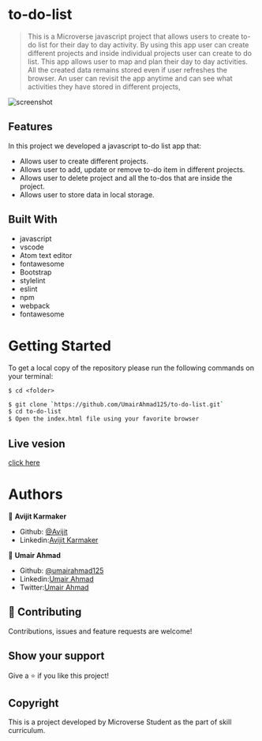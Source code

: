 # to-do-list
> This is a Microverse javascript project that allows users to create to-do list for their day to day activity.
By using this app user can create different projects and inside individual projects user can create to do list. This app allows user to map and plan their day to day activities. All the created data remains stored even if user refreshes the browser. An user can revisit the app anytime and can see what activities they have stored in different projects,

![screenshot](./assets/interface1.png)

## Features
In this project we developed a javascript to-do list app that:

- Allows user to create different projects.
- Allows user to add, update or remove to-do item in different projects.
- Allows user to delete project and all the to-dos that are inside the project.
- Allows user to store data in local storage.

## Built With

- javascript
- vscode
- Atom text editor
- fontawesome
- Bootstrap
- stylelint
- eslint
- npm
- webpack
- fontawesome

# Getting Started

To get a local copy of the repository please run the following commands on your terminal:

```
$ cd <folder>
```

```bash
$ git clone `https://github.com/UmairAhmad125/to-do-list.git`
$ cd to-do-list
$ Open the index.html file using your favorite browser
```
## Live vesion
[click here](https://basiclibrary.netlify.app/)

# Authors

👤 **Avijit Karmaker**

- Github: [@Avijit](https://github.com/ajkacca457)
- Linkedin:[Avijit Karmaker](https://www.linkedin.com/in/avijit-karmaker-8738a54)

👤 **Umair Ahmad**

- Github: [@umairahmad125](https://github.com/UmairAhmad125)
- Linkedin:[Umair Ahmad](https://www.linkedin.com/in/umair-ahmad-b5a89015a/)
- Twitter:[Umair Ahmad](https://twitter.com/umairahmadDP)

## 🤝 Contributing

Contributions, issues and feature requests are welcome!

## Show your support

Give a ⭐️ if you like this project!

## Copyright
This is a project developed by Microverse Student as the part of skill curriculum.
